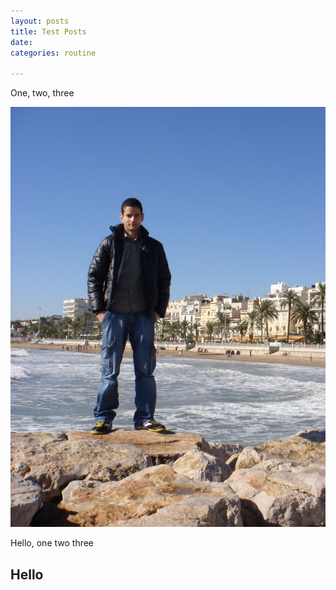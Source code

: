 ```yaml
---
layout: posts
title: Test Posts
date: 
categories: routine

---
```

One, two, three

![](/uploads/DSC00103.JPG)

Hello, one two three

## Hello